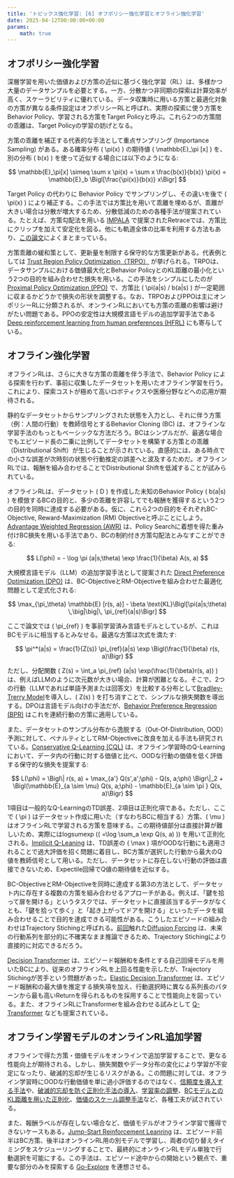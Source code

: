 ```yaml
---
title: 'トピックス強化学習: [6] オフポリシー強化学習とオフライン強化学習'
date: 2025-04-12T00:00:00+00:00
params:
    math: true
---
```


## オフポリシー強化学習

深層学習を用いた価値および方策の近似に基づく強化学習（RL）は、多様かつ大量のデータサンプルを必要とする。一方、分散かつ非同期の探索は計算効率が高く、スケーラビリティに優れている。データ収集時に用いる方策と最適化対象の方策が異なる条件設定はオフポリシーRLと呼ばれ、実際の探索に使う方策をBehavior Policy、学習される方策をTarget Policyと呼ぶ。これら2つの方策間の乖離は、Target Policyの学習の妨げとなる。

方策の乖離を補正する代表的な手法として重点サンプリング (Importance Sampling) がある。ある確率分布 \( \pi(x) \) の期待値 \( \mathbb{E}_\pi [x] \) を、別の分布 \( b(x) \) を使って近似する場合には以下のようになる:

$$
\mathbb{E}_\pi[x] \simeq \sum x \pi(x) = \sum x \frac{b(x)}{b(x)} \pi(x) = \mathbb{E}_b \Bigl[\frac{\pi(x)}{b(x)} x\Bigr]
$$

Target Policy の代わりに Behavior Policy でサンプリングし、その違いを後で \( \pi(x) \) により補正する。この手法では方策比を用いて乖離を埋めるが、乖離が大きい場合は分散が増大するため、分散低減のための各種手法が提案されている。たとえば、方策勾配法を用いる [IMPALA](https://arxiv.org/abs/1802.01561) で提案されたRetraceでは、方策比にクリップを加えて安定化を図る。他にも軌道全体の比率を利用する方法もあり、[この論文](https://arxiv.org/abs/2005.01643)によくまとまっている。

方策乖離の緩和策として、更新量を制限する保守的な方策更新がある。代表例としては [Trust Region Policy Optimization（TRPO）](https://arxiv.org/abs/1502.05477) が挙げられる。TRPOは、データサンプルにおける価値最大化とBehavior PolicyとのKL距離の最小化という2つの目的を組み合わせた損失を用いる。この手法をシンプルにしたのが [Proximal Policy Optimization (PPO)](https://arxiv.org/abs/1707.06347) で、方策比 \( \pi(a|s) / b(a|s) \) が一定範囲に収まるかどうかで損失の形状を調整する。なお、TRPOおよびPPOは主にオンポリシーRLに分類されるが、オンラインRLにおいても方策の乖離の影響は避けがたい問題である。PPOの安定性は大規模言語モデルの追加学習手法である [Deep reinforcement learning from human preferences (HFRL)](https://arxiv.org/abs/1706.03741) にも寄与している。

## オフライン強化学習

オフラインRLは、さらに大きな方策の乖離を伴う手法で、Behavior Policy による探索を行わず、事前に収集したデータセットを用いたオフライン学習を行う。これにより、探索コストが極めて高いロボティクスや医療分野などへの応用が期待される。

静的なデータセットからサンプリングされた状態を入力とし、それに伴う方策（例：人間の行動）を教師信号とするBehavior Cloning (BC) は、オフラインな学習手法のもっともベーシックな方法だろう。BCはシンプルだが、最適な場合でもエピソード長の二乗に比例してデータセットを構築する方策との乖離（Distributional Shift）が生じることが示されている。直感的には、ある時点での小さな誤差が次時刻の状態や行動推定の誤差へと波及するためだ。オフラインRLでは、報酬を組み合わせることでDistributional Shiftを低減することが試みられている。

オフラインRLは、データセット \( D \) を作成した未知のBehavior Policy \( b(a|s) \) を模倣するBCの目的と、多少の乖離を許容してでも報酬を獲得するという2つの目的を同時に達成する必要がある。仮に、これら2つの目的をそれぞれBC-Objective, Reward-Maximization (RM) Objectiveと呼ぶことにしよう。[Advantage Weighted Regression (AWR)](https://arxiv.org/abs/1910.00177) は、Policy Searchに着想を得た重み付けBC損失を用いる手法であり、BCの制約付き方策勾配法とみなすことができる:

$$
L(\phi) = - \log \pi (a|s;\theta) \exp \frac{1}{\beta} A(s, a)
$$

大規模言語モデル（LLM）の追加学習手法として提案された [Direct Preference Optimization (DPO)](https://arxiv.org/abs/2305.18290) は、BC-ObjectiveとRM-Objectiveを組み合わせた最適化問題として定式化される:

$$
\max_{\pi_\theta} \mathbb{E} [r(s, a)] - \beta \text{KL}\Bigl[\pi(a|s;\theta) \,\big|\big|\, \pi_{ref}(a|s)\Bigr]
$$

ここで論文では \( \pi_{ref} \) を事前学習済み言語モデルとしているが、これはBCモデルに相当するとみなせる。最適な方策は次式を満たす:

$$
\pi^*(a|s) = \frac{1}{Z(s)} \pi_{ref}(a|s) \exp \Bigl(\frac{1}{\beta} r(s, a)\Bigr)
$$

ただし、分配関数 \( Z(s) = \int_a \pi_{ref} (a|s) \exp(\frac{1}{\beta}r(s, a)) \) は、例えばLLMのように次元数が大きい場合、計算が困難となる。そこで、2つの行動（LLMであれば単語予測または回答文）を比較する分布として[Bradlley-Trerry Model](https://en.wikipedia.org/wiki/Bradley%E2%80%93Terry_model)を導入し、\( Z(s) \) を打ち消すことで、シンプルな損失関数を導出する。DPOは言語モデル向けの手法だが、[Behavior Preference Regression (BPR)](https://arxiv.org/abs/2503.00930) はこれを連続行動の方策に適用している。

また、データセットのサンプル分布から逸脱する（Out-Of-Distribution, OOD）予測に対して、ペナルティとしてRM-Objectiveに改良を加える手法も研究されている。[Conservative Q-Learning (CQL)](https://arxiv.org/abs/2006.04779) は、オフライン学習時のQ-Learningにおいて、データ内の行動に対する価値と比べ、OODな行動の価値を低く評価する保守的な損失を提案する:

$$
L(\phi) = \Bigl\| r(s, a) + \max_{a'} Q(s',a';\phi) - Q(s, a;\phi) \Bigr\|_2  + \Bigl(\mathbb{E}_{a \sim \mu} Q(s, a;\phi) - \mathbb{E}_{a \sim \pi } Q(s, a)\Bigr)
$$

1項目は一般的なQ-LearningのTD誤差、2項目は正則化項である。ただし、ここで \( \pi \) はデータセット作成に用いた（すなわちBCに相当する）方策、\( \mu \) はオフラインRLで学習される方策を意味する。この期待値部分は直接計算が難しいため、実際にはlogsumexp (\( =\log \sum_a \exp Q(s, a) \)) を用いて正則化される。[Implicit Q-Leaning](https://arxiv.org/abs/2110.06169) は、TD誤差の \( \max \) 項がOODな行動にも適用されることで過大評価を招く問題に着目し、BC方策が選択した行動から最大のQ値を教師信号として用いる。ただし、データセットに存在しない行動の評価は直接できないため、Expectile回帰でQ値の期待値を近似する。

BC-ObjectiveとRM-Objectiveを同時に達成する第3の方法として、データセット内に存在する複数の方策を組み合わせるアプローチがある。例えば、「鍵を拾って扉を開ける」というタスクでは、データセットに直接該当するデータがなくとも、「鍵を拾って歩く」と「起き上がってドアを開ける」といったデータを組み合わせることで目的を達成できる可能性がある。こうしたエピソードの組み合わせはTrajectory Stichingと呼ばれる。[前回](/posts/rl/model-based-rl-and-planning/)触れた[Diffusion Forcing](https://arxiv.org/abs/2407.01392) は、未来の行動系列を部分的に不確実なまま推論できるため、Trajectory Stichingにより直接的に対応できるだろう。

[Decision Transformer](https://arxiv.org/abs/2106.01345) は、エピソード報酬和を条件とする自己回帰モデルを用いたBCにより、従来のオフラインRLを上回る性能を示したが、Trajectory Stichingが苦手という問題があった。[Elastic Decision Transformer](https://arxiv.org/abs/2307.02484) は、エピソード報酬和の最大値を推定する損失項を加え、行動選択時に異なる系列長のパターンから最も高いReturnを得られるものを採用することで性能向上を図っている。また、オフラインRLにTransformerを組み合わせる試みとして [Q-Transformer](https://arxiv.org/abs/2309.10150) なども提案されている。

## オフライン学習モデルのオンラインRL追加学習

オフラインで得た方策・価値モデルをオンラインで追加学習することで、更なる性能向上が期待される。しかし、損失関数やデータ分布の変化により学習が不安定になったり、破滅的忘却が生じるリスクがある。この問題に対しては、オフライン学習時にOODな行動価値を単に過小評価するのではなく、[信頼度を導入する手法](https://arxiv.org/abs/2212.04607)や、[破滅的忘却を防ぐ正則化手法の導入](https://arxiv.org/abs/2402.02868)、[学習率の調整](http://arxiv.org/abs/2301.07302)、[BCモデルとのKL距離を用いた正則化](https://arxiv.org/abs/2206.11795)、[価値のスケール調整手法](http://arxiv.org/abs/2303.05479)など、各種工夫が試されている。

また、報酬ラベルが存在しない場合など、価値モデルがオフライン学習で獲得できないケースもある。[Jump-Start Reinforcement Leanring](https://arxiv.org/abs/2204.02372) は、エピソード前半はBC方策、後半はオンラインRL用の別モデルで学習し、両者の切り替えタイミングをスケジューリングすることで、最終的にオンラインRLモデル単独で行動選択を可能にする。この手法は、エピソード途中からの開始という観点で、重要な部分のみを探索する [Go-Explore](https://www.nature.com/articles/s41586-020-03157-9) を連想させる。
